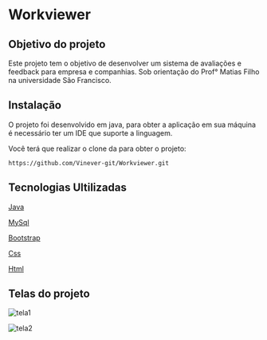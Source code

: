 # Workviewer

## Objetivo do projeto

Este projeto tem o objetivo de desenvolver um sistema de avaliações e feedback para empresa e companhias. 
Sob orientação do Prof° Matias Filho na universidade São Francisco.

## Instalação

O projeto foi desenvolvido em java, para obter a aplicação em sua máquina é necessário ter um IDE que suporte a linguagem.

Você terá que realizar o clone da para obter o projeto:

```
https://github.com/Vinever-git/Workviewer.git

```

## Tecnologias Ultilizadas

[Java](https://www.java.com/en/)

[MySql](https://dev.mysql.com/downloads/workbench/)

[Bootstrap](https://getbootstrap.com/)

[Css](https://www.w3schools.com/css/)

[Html](https://www.w3schools.com/html/)

## Telas do projeto

![tela1](https://user-images.githubusercontent.com/61165312/100814260-0efd2100-3420-11eb-9612-1d4fbd0586c6.png)

![tela2](https://user-images.githubusercontent.com/61165312/100814389-597e9d80-3420-11eb-977b-515e6d197e87.png)

